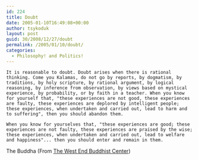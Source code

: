 ```yaml
---
id: 224
title: Doubt
date: 2005-01-10T16:49:08+00:00
author: tsykoduk
layout: post
guid: 30/2008/12/27/doubt
permalink: /2005/01/10/doubt/
categories:
  - Philosophy! and Politics!
---
```

    It is reasonable to doubt. Doubt arises when there is rational thinking. Come you Kalamas, do not go by reports, by dogmatism, by traditions, by holy scripture, by rational argument, by logical reasoning, by inference from observation, by views based on mystical experience, by probability, or by faith in a teacher. When you know for yourself that, "these experiences are not good, these experiences are faulty, these experiences are deplored by intelligent people; these experiences, when undertaken and carried out, lead to harm and to suffering", then you should abandon them.

    When you know for yourselves that, "these experiences are good; these experiences are not faulty, these experiences are praised by the wise; these experiences, when undertaken and carried out, lead to welfare and happiness"... then you should enter and remain in them.


The Buddha (From [The West End Buddhist Center](http://members.rogers.com/westendbuddhist/kalama.html))
